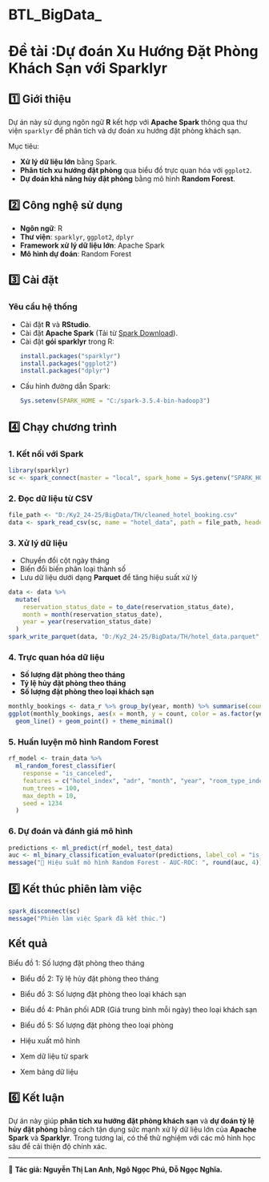 # BTL_BigData_
# Đề tài :Dự đoán Xu Hướng Đặt Phòng Khách Sạn với Sparklyr

## 1️⃣ Giới thiệu
Dự án này sử dụng ngôn ngữ **R** kết hợp với **Apache Spark** thông qua thư viện `sparklyr` để phân tích và dự đoán xu hướng đặt phòng khách sạn. 

Mục tiêu:
- **Xử lý dữ liệu lớn** bằng Spark.
- **Phân tích xu hướng đặt phòng** qua biểu đồ trực quan hóa với `ggplot2`.
- **Dự đoán khả năng hủy đặt phòng** bằng mô hình **Random Forest**.

## 2️⃣ Công nghệ sử dụng
- **Ngôn ngữ**: R
- **Thư viện**: `sparklyr`, `ggplot2`, `dplyr`
- **Framework xử lý dữ liệu lớn**: Apache Spark
- **Mô hình dự đoán**: Random Forest

## 3️⃣ Cài đặt
### **Yêu cầu hệ thống**
- Cài đặt **R** và **RStudio**.
- Cài đặt **Apache Spark** (Tải từ [Spark Download](https://spark.apache.org/downloads.html)).
- Cài đặt **gói sparklyr** trong R:
  ```r
  install.packages("sparklyr")
  install.packages("ggplot2")
  install.packages("dplyr")
  ```
- Cấu hình đường dẫn Spark:
  ```r
  Sys.setenv(SPARK_HOME = "C:/spark-3.5.4-bin-hadoop3")
  ```

## 4️⃣ Chạy chương trình
### **1. Kết nối với Spark**
```r
library(sparklyr)
sc <- spark_connect(master = "local", spark_home = Sys.getenv("SPARK_HOME"))
```

### **2. Đọc dữ liệu từ CSV**
```r
file_path <- "D:/Ky2_24-25/BigData/TH/cleaned_hotel_booking.csv"
data <- spark_read_csv(sc, name = "hotel_data", path = file_path, header = TRUE, infer_schema = TRUE)
```

### **3. Xử lý dữ liệu**
- Chuyển đổi cột ngày tháng
- Biến đổi biến phân loại thành số
- Lưu dữ liệu dưới dạng **Parquet** để tăng hiệu suất xử lý
```r
data <- data %>%
  mutate(
    reservation_status_date = to_date(reservation_status_date),
    month = month(reservation_status_date),
    year = year(reservation_status_date)
  )
spark_write_parquet(data, "D:/Ky2_24-25/BigData/TH/hotel_data.parquet", mode = "overwrite")
```

### **4. Trực quan hóa dữ liệu**
- **Số lượng đặt phòng theo tháng**
- **Tỷ lệ hủy đặt phòng theo tháng**
- **Số lượng đặt phòng theo loại khách sạn**
```r
monthly_bookings <- data_r %>% group_by(year, month) %>% summarise(count = n(), .groups = 'drop')
ggplot(monthly_bookings, aes(x = month, y = count, color = as.factor(year))) + 
  geom_line() + geom_point() + theme_minimal()
```

### **5. Huấn luyện mô hình Random Forest**
```r
rf_model <- train_data %>%
  ml_random_forest_classifier(
    response = "is_canceled",
    features = c("hotel_index", "adr", "month", "year", "room_type_index"),
    num_trees = 100,
    max_depth = 10,
    seed = 1234
  )
```

### **6. Dự đoán và đánh giá mô hình**
```r
predictions <- ml_predict(rf_model, test_data)
auc <- ml_binary_classification_evaluator(predictions, label_col = "is_canceled", metric_name = "areaUnderROC")
message("🎯 Hiệu suất mô hình Random Forest - AUC-ROC: ", round(auc, 4))
```

## 5️⃣ Kết thúc phiên làm việc
```r
spark_disconnect(sc)
message("Phiên làm việc Spark đã kết thúc.")
```
## Kết quả ##
Biểu đồ 1: Số lượng đặt phòng theo tháng
 

- Biểu đồ 2: Tỷ lệ hủy đặt phòng theo tháng
 

- Biểu đồ 3: Số lượng đặt phòng theo loại khách sạn
 


- Biểu đồ 4: Phân phối ADR (Giá trung bình mỗi ngày) theo loại khách sạn
 

- Biểu đồ 5: Số lượng đặt phòng theo loại phòng
 

-	Hiệu xuất mô hình
 

-	Xem dữ liệu từ spark 
 

-	Xem bảng dữ liệu

 

## 6️⃣ Kết luận
Dự án này giúp **phân tích xu hướng đặt phòng khách sạn** và **dự đoán tỷ lệ hủy đặt phòng** bằng cách tận dụng sức mạnh xử lý dữ liệu lớn của **Apache Spark** và **Sparklyr**. Trong tương lai, có thể thử nghiệm với các mô hình học sâu để cải thiện độ chính xác.

---
📌 **Tác giả: Nguyễn Thị Lan Anh, Ngô Ngọc Phú, Đỗ Ngọc Nghĩa.**
